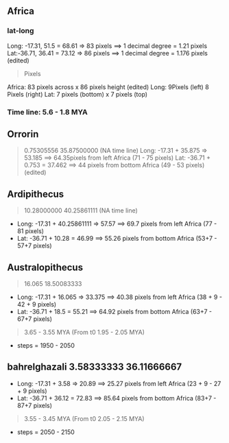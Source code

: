 ## Africa

### lat-long
Long: -17.31, 51.5 = 68.61 => 83 pixels ==> 1 decimal degree = 1.21 pixels
Lat:-36.71, 36.41 = 73.12 => 86 pixels ==> 1 decimal degree = 1.176 pixels (edited)

> Pixels

Africa: 83 pixels across x 86 pixels height (edited)
Long: 9Pixels (left) 8 Pixels (right)
Lat: 7 pixels (bottom) x 7 pixels (top)

### Time line: 5.6 - 1.8 MYA

## Orrorin
> 0.75305556 35.87500000 (NA time line)
Long: -17.31 + 35.875 => 53.185 ==> 64.35pixels from left Africa (71 - 75 pixels)
Lat: -36.71 + 0.753 = 37.462 ==> 44 pixels from bottom Africa (49 - 53 pixels) (edited)


## Ardipithecus
> 10.28000000 40.25861111 (NA time line)
* Long: -17.31 + 40.25861111 => 57.57 ==> 69.7 pixels from left Africa (77 - 81 pixels)
* Lat: -36.71 + 10.28 = 46.99 ==> 55.26 pixels from bottom Africa (53+7 - 57+7 pixels)

## Australopithecus
> 16.065    18.50083333

* Long: -17.31 + 16.065 => 33.375 ==> 40.38 pixels from left Africa (38 + 9 - 42 + 9 pixels)
* Lat: -36.71 + 18.5 = 55.21 ==> 64.92 pixels from bottom Africa (63+7 - 67+7 pixels)

> 3.65 - 3.55 MYA (From t0 1.95  - 2.05 MYA)

* steps = 1950 - 2050

##   bahrelghazali 3.58333333    36.11666667
* Long: -17.31 + 3.58 => 20.89 ==> 25.27 pixels from left Africa (23 + 9 - 27 + 9 pixels)
* Lat: -36.71 + 36.12 = 72.83 ==> 85.64 pixels from bottom Africa (83+7 - 87+7 pixels)

> 3.55 - 3.45 MYA (From t0 2.05  - 2.15 MYA)

* steps = 2050 - 2150